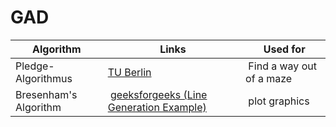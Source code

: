 # GAD

Algorithm | Links | Used for
----- | ----- | -----
Pledge-Algorithmus | [TU Berlin](http://www.inf.fu-berlin.de/lehre/SS17/PSThInf/notes/06_pledge.pdf) | Find a way out of a maze 
Bresenham's Algorithm | [geeksforgeeks (Line Generation Example)](https://www.geeksforgeeks.org/bresenhams-line-generation-algorithm/) | plot graphics

